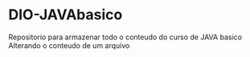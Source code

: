 # DIO-JAVAbasico
Repositorio para armazenar todo o conteudo do curso de JAVA basico
Alterando o conteudo de um arquivo